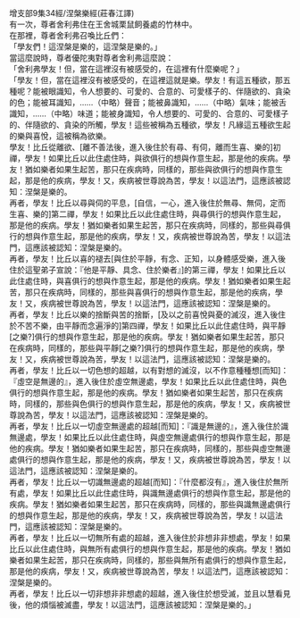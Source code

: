 增支部9集34經/涅槃樂經(莊春江譯)  
有一次，尊者舍利弗住在王舍城栗鼠飼養處的竹林中。  
在那裡，尊者舍利弗召喚比丘們：  
「學友們！這涅槃是樂的，這涅槃是樂的。」  
當這麼說時，尊者優陀夷對尊者舍利弗這麼說：  
「舍利弗學友！但，當在這裡沒有被感受的，在這裡有什麼樂呢？」  
「學友！但，當在這裡沒有被感受的，在這裡這就是樂。學友！有這五種欲，那五種呢？能被眼識知，令人想要的、可愛的、合意的、可愛樣子的、伴隨欲的、貪染的色；能被耳識知，……（中略）聲音；能被鼻識知，……（中略）氣味；能被舌識知，……（中略）味道；能被身識知，令人想要的、可愛的、合意的、可愛樣子的、伴隨欲的、貪染的所觸，學友！這些被稱為五種欲，學友！凡緣這五種欲生起的樂與喜悅，這被稱為欲樂。  
學友！比丘從離欲、[離不善法後，進入後住於有尋、有伺，離而生喜、樂的]初禪，學友！如果比丘以此住處住時，與欲俱行的想與作意生起，那是他的疾病。學友！猶如樂者如果生起苦，那只在疾病時，同樣的，那些與欲俱行的想與作意生起，那是他的疾病，學友！又，疾病被世尊說為苦，學友！以這法門，這應該被認知：涅槃是樂的。  
再者，學友！比丘以尋與伺的平息，[自信，一心，進入後住於無尋、無伺，定而生喜、樂的]第二禪，學友！如果比丘以此住處住時，與尋俱行的想與作意生起，那是他的疾病。學友！猶如樂者如果生起苦，那只在疾病時，同樣的，那些與尋俱行的想與作意生起，那是他的疾病，學友！又，疾病被世尊說為苦，學友！以這法門，這應該被認知：涅槃是樂的。  
再者，學友！比丘以喜的褪去[與住於平靜，有念、正知，以身體感受樂，進入後住於這聖弟子宣說：『他是平靜、具念、住於樂者』]的第三禪，學友！如果比丘以此住處住時，與喜俱行的想與作意生起，那是他的疾病。學友！猶如樂者如果生起苦，那只在疾病時，同樣的，那些與喜俱行的想與作意生起，那是他的疾病，學友！又，疾病被世尊說為苦，學友！以這法門，這應該被認知：涅槃是樂的。  
再者，學友！比丘以樂的捨斷與苦的捨斷，[及以之前喜悅與憂的滅沒，進入後住於不苦不樂，由平靜而念遍淨的]第四禪，學友！如果比丘以此住處住時，與平靜[之樂?]俱行的想與作意生起，那是他的疾病。學友！猶如樂者如果生起苦，那只在疾病時，同樣的，那些與平靜[之樂?]俱行的想與作意生起，那是他的疾病，學友！又，疾病被世尊說為苦，學友！以這法門，這應該被認知：涅槃是樂的。  
再者，學友！比丘以一切色想的超越，以有對想的滅沒，以不作意種種想[而知]：『虛空是無邊的』，進入後住於虛空無邊處，學友！如果比丘以此住處住時，與色俱行的想與作意生起，那是他的疾病。學友！猶如樂者如果生起苦，那只在疾病時，同樣的，那些與色俱行的想與作意生起，那是他的疾病，學友！又，疾病被世尊說為苦，學友！以這法門，這應該被認知：涅槃是樂的。  
再者，學友！比丘以一切虛空無邊處的超越[而知]：『識是無邊的』，進入後住於識無邊處，學友！如果比丘以此住處住時，與虛空無邊處俱行的想與作意生起，那是他的疾病。學友！猶如樂者如果生起苦，那只在疾病時，同樣的，那些與虛空無邊處俱行的想與作意生起，那是他的疾病，學友！又，疾病被世尊說為苦，學友！以這法門，這應該被認知：涅槃是樂的。  
再者，學友！比丘以一切識無邊處的超越[而知]：『什麼都沒有』，進入後住於無所有處，學友！如果比丘以此住處住時，與識無邊處俱行的想與作意生起，那是他的疾病。學友！猶如樂者如果生起苦，那只在疾病時，同樣的，那些與識無邊處俱行的想與作意生起，那是他的疾病，學友！又，疾病被世尊說為苦，學友！以這法門，這應該被認知：涅槃是樂的。  
再者，學友！比丘以一切無所有處的超越，進入後住於非想非非想處，學友！如果比丘以此住處住時，與無所有處俱行的想與作意生起，那是他的疾病。學友！猶如樂者如果生起苦，那只在疾病時，同樣的，那些與無所有處俱行的想與作意生起，那是他的疾病，學友！又，疾病被世尊說為苦，學友！以這法門，這應該被認知：涅槃是樂的。  
再者，學友！比丘以一切非想非非想處的超越，進入後住於想受滅，並且以慧看見後，他的煩惱被滅盡，學友！以這法門，這應該被認知：涅槃是樂的。」  
  
  
